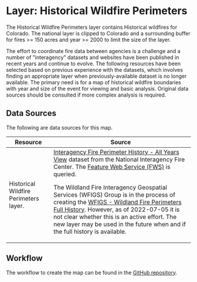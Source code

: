 # Layer: Historical Wildfire Perimeters #

The Historical Wildfire Perimeters layer contains Historical wildfires for Colorado.
The national layer is clipped to Colorado and a surrounding buffer
for fires >= 150 acres and year >= 2000
to limit the size of the layer.

The effort to coordinate fire data between agencies is a challenge and a number of
"interagency" datasets and websites have been published in recent years and continue to evolve.
The following resources have been selected based on previous experience with the datasets,
which involves finding an appropriate layer when previously-available dataset is no longer available.
The primary need is for a map of historical wildfire boundaries with year and size of the event
for viewing and basic analysis.
Original data sources should be consulted if more complex analysis is required.

## Data Sources ##

The following are data sources for this map.

| **Resource** | **Source** |
| -- | -- |
| Historical Wildfire Perimeters layer. | [Interagency Fire Perimeter History - All Years View](https://data-nifc.opendata.arcgis.com/datasets/nifc::interagencyfireperimeterhistory-all-years-view/about) dataset from the National Interagency Fire Center.  The [Feature Web Service (FWS)](https://services3.arcgis.com/T4QMspbfLg3qTGWY/arcgis/rest/services/InteragencyFirePerimeterHistory_All_Years_View/FeatureServer/0/query) is queried.<p>The Wildland Fire Interagency Geospatial Services (WFIGS) Group is in the process of creating the [WFIGS - Wildland Fire Perimeters Full History](https://data-nifc.opendata.arcgis.com/datasets/nifc::wfigs-wildland-fire-perimeters-full-history/about).  However, as of 2022-07-05 it is not clear whether this is an active effort.  The new layer may be used in the future when and if the full history is available.</p> |

## Workflow ##

The workflow to create the map can be found in the
[GitHub repository](https://github.com/OpenWaterFoundation/owf-infomapper-co-big-thompson/tree/master/workflow/CurrentConditions/Environment-Wildfires).
